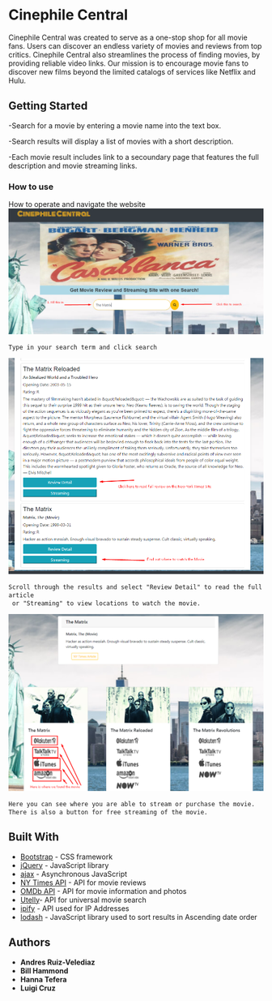 # Cinephile Central

Cinephile Central was created to serve as a one-stop shop for all movie fans. Users can discover an endless variety of movies and reviews from top critics. Cinephile Central also streamlines the process of finding movies, by providing reliable video links. Our mission is to encourage movie fans to discover new films beyond the limited catalogs of services like Netflix and Hulu.

## Getting Started

-Search for a movie by entering a movie name into the text box.

-Search results will display a list of movies with a short description.

-Each movie result includes link to a secoundary page that features the full description and movie streaming links.

### How to use

How to operate and navigate the website
![Step 1](https://raw.githubusercontent.com/BullHamund/New_York_Times-Square/master/assets/images/s1.png)
```
Type in your search term and click search
```
![Step 2](https://raw.githubusercontent.com/BullHamund/New_York_Times-Square/master/assets/images/s2.png)
```
Scroll through the results and select "Review Detail" to read the full article
 or "Streaming" to view locations to watch the movie.
```
![Step 3](https://github.com/HannaBella/Cinephile-Central/blob/master/assets/images/s3.png)
```
Here you can see where you are able to stream or purchase the movie.
There is also a button for free streaming of the movie.
```

## Built With

* [Bootstrap](https://getbootstrap.com/docs/4.3) - CSS framework 
* [jQuery](https://api.jquery.com) - JavaScript library 
* [ajax](https://api.jquery.com/jquery.ajax/) - Asynchronous JavaScript 
* [NY Times API](https://developer.nytimes.com/docs/movie-reviews-api) - API for movie reviews
* [OMDb API](http://www.omdbapi.com/) - API for movie information and photos
* [Utelly](https://rapidapi.com/utelly/api/utelly)- API for universal movie search
* [ipify](https://www.ipify.org/) - API used for IP Addresses
* [lodash](https://lodash.com) - JavaScript library used to sort results in Ascending date order

## Authors

* **Andres Ruiz-Velediaz** 
* **Bill Hammond**
* **Hanna Tefera** 
* **Luigi Cruz**




